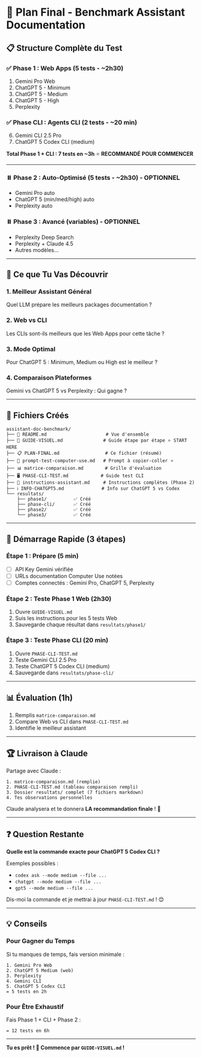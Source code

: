 # 🎯 Plan Final - Benchmark Assistant Documentation

## 📋 Structure Complète du Test

### ✅ Phase 1 : Web Apps (5 tests - ~2h30)
1. Gemini Pro Web
2. ChatGPT 5 - Minimum
3. ChatGPT 5 - Medium
4. ChatGPT 5 - High
5. Perplexity

### ✅ Phase CLI : Agents CLI (2 tests - ~20 min)
6. Gemini CLI 2.5 Pro
7. ChatGPT 5 Codex CLI (medium)

**Total Phase 1 + CLI : 7 tests en ~3h** ⭐ **RECOMMANDÉ POUR COMMENCER**

---

### ⏸️ Phase 2 : Auto-Optimisé (5 tests - ~2h30) - OPTIONNEL
- Gemini Pro auto
- ChatGPT 5 (min/med/high) auto
- Perplexity auto

### ⏸️ Phase 3 : Avancé (variables) - OPTIONNEL
- Perplexity Deep Search
- Perplexity + Claude 4.5
- Autres modèles...

---

## 🎯 Ce que Tu Vas Découvrir

### 1. Meilleur Assistant Général
Quel LLM prépare les meilleurs packages documentation ?

### 2. Web vs CLI
Les CLIs sont-ils meilleurs que les Web Apps pour cette tâche ?

### 3. Mode Optimal
Pour ChatGPT 5 : Minimum, Medium ou High est le meilleur ?

### 4. Comparaison Plateformes
Gemini vs ChatGPT 5 vs Perplexity : Qui gagne ?

---

## 📂 Fichiers Créés

```
assistant-doc-benchmark/
├── 📖 README.md                      # Vue d'ensemble
├── 🎯 GUIDE-VISUEL.md               # Guide étape par étape ⭐ START HERE
├── 📋 PLAN-FINAL.md                 # Ce fichier (résumé)
├── 🧪 prompt-test-computer-use.md   # Prompt à copier-coller ⭐
├── 📊 matrice-comparaison.md        # Grille d'évaluation
├── 🖥️ PHASE-CLI-TEST.md            # Guide test CLI
├── 📝 instructions-assistant.md     # Instructions complètes (Phase 2)
├── ℹ️ INFO-CHATGPT5.md              # Info sur ChatGPT 5 vs Codex
└── resultats/
    ├── phase1/          ✅ Créé
    ├── phase-cli/       ✅ Créé
    ├── phase2/          ✅ Créé
    └── phase3/          ✅ Créé
```

---

## 🚀 Démarrage Rapide (3 étapes)

### Étape 1 : Prépare (5 min)
- [ ] API Key Gemini vérifiée
- [ ] URLs documentation Computer Use notées
- [ ] Comptes connectés : Gemini Pro, ChatGPT 5, Perplexity

### Étape 2 : Teste Phase 1 Web (2h30)
1. Ouvre `GUIDE-VISUEL.md`
2. Suis les instructions pour les 5 tests Web
3. Sauvegarde chaque résultat dans `resultats/phase1/`

### Étape 3 : Teste Phase CLI (20 min)
1. Ouvre `PHASE-CLI-TEST.md`
2. Teste Gemini CLI 2.5 Pro
3. Teste ChatGPT 5 Codex CLI (medium)
4. Sauvegarde dans `resultats/phase-cli/`

---

## 📊 Évaluation (1h)

1. Remplis `matrice-comparaison.md`
2. Compare Web vs CLI dans `PHASE-CLI-TEST.md`
3. Identifie le meilleur assistant

---

## 🏆 Livraison à Claude

Partage avec Claude :
```
1. matrice-comparaison.md (remplie)
2. PHASE-CLI-TEST.md (tableau comparaison rempli)
3. Dossier resultats/ complet (7 fichiers markdown)
4. Tes observations personnelles
```

Claude analysera et te donnera **LA recommandation finale** ! 🎯

---

## ❓ Question Restante

**Quelle est la commande exacte pour ChatGPT 5 Codex CLI ?**

Exemples possibles :
- `codex ask --mode medium --file ...`
- `chatgpt --mode medium --file ...`
- `gpt5 --mode medium --file ...`

Dis-moi la commande et je mettrai à jour `PHASE-CLI-TEST.md` ! 😊

---

## 💡 Conseils

### Pour Gagner du Temps
Si tu manques de temps, fais version minimale :
```
1. Gemini Pro Web
2. ChatGPT 5 Medium (web)
3. Perplexity
4. Gemini CLI
5. ChatGPT 5 Codex CLI
= 5 tests en 2h
```

### Pour Être Exhaustif
Fais Phase 1 + CLI + Phase 2 :
```
= 12 tests en 6h
```

---

**Tu es prêt ! 🚀 Commence par `GUIDE-VISUEL.md` !**
